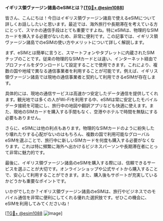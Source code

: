 **イギリス領ヴァージン諸島のeSIMとは？[[TG💪+ @esim1088](https://t.me/s/esim1088)]**

皆さん、こんにちは！今日はイギリス領ヴァージン諸島で使えるeSIMについて詳しくお話ししたいと思います。最近では、海外旅行や長期滞在を考えている方にとって、スマホの通信手段はとても重要ですよね。特にeSIMは、物理的なSIMカードを挿入する必要がないため、非常に便利です。この記事では、イギリス領ヴァージン諸島でのeSIMの使い方やメリットについて詳しく解説します。

まず、eSIMとは簡単に言うと、スマートフォンやタブレットに内蔵されたSIMチップのことです。従来の物理的なSIMカードとは違い、インターネット経由でプロファイルをダウンロードして設定することで使用できます。これにより、複数の国や地域で異なる通信事業者を利用することが可能です。例えば、イギリス領ヴァージン諸島では現地の通信事業者と契約して利用できるeSIMが存在します。

具体的には、現地の通信サービスは高速かつ安定したデータ通信を提供してくれます。観光地では多くの人がWi-Fiを利用する中、eSIMは常に安定したモバイルデータ接続を可能にし、旅行中の地図や翻訳アプリなども快適に使えます。また、現地のSIMカードを購入する手間もなく、空港やホテルで時間を無駄にする必要もありません。

さらに、eSIMには他の利点もあります。物理的なSIMカードのように紛失したり壊れたりする心配がないのはもちろん、複数の国で利用可能なグローバルeSIMを選ぶことで、旅行中に新しいSIMカードを何度も購入する必要がなくなります。これは特に頻繁に海外へ出かけるビジネスパーソンや長期滞在者にとって非常に魅力的です。

最後に、イギリス領ヴァージン諸島のeSIMを購入する際には、信頼できるサービスを選ぶことが大切です。オンラインショップや公式サイトから購入することで、安心して利用することができます。また、購入後もサポートが充実しているかどうかも重要なポイントです。

いかがでしたか？イギリス領ヴァージン諸島のeSIMは、旅行やビジネスでのモバイル通信を非常に便利にしてくれる優れた選択肢です。ぜひこの機会に、eSIMを利用してみてくださいね！

[[TG💪+ @esim1088](https://t.me/s/esim1088) ![Image](https://i.postimg.cc/Y0z9fWf4/image.png)]